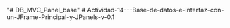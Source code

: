 "# DB_MVC_Panel_base" 
#   A c t i v i d a d - 1 4 - - - B a s e - d e - d a t o s - e - i n t e r f a z - c o n - u n - J F r a m e - P r i n c i p a l - y - J P a n e l s - v - 0 . 1  
 